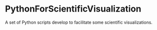 # PythonForScientificVisualization
A set of Python scripts develop to facilitate some scientific visualizations.
